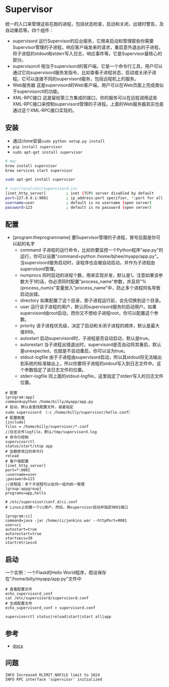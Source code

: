 # Supervisor

统一的入口来管理这些在跑的进程，包括状态检查，启动和关闭，出错时警告，及自动重启等。四个组件：

- supervisord 运行Supervisor的后台服务，它用来启动和管理那些你需要Supervisor管理的子进程，响应客户端发来的请求，重启意外退出的子进程，将子进程的stdout和stderr写入日志，响应事件等。它是Supervisor最核心的部分。
- supervisorctl 相当于supervisord的客户端，它是一个命令行工具，用户可以通过它向supervisord服务发指令，比如查看子进程状态，启动或关闭子进程。它可以连接不同的supervisord服务，包括远程机上的服务。
- Web服务器 这是supervisord的Web客户端，用户可以在Web页面上完成类似于supervisorctl的功能。
- XML-RPC接口 这是留给第三方集成的接口，你的服务可以在远程调用这些XML-RPC接口来控制supervisord管理的子进程。上面的Web服务器其实也是通过这个XML-RPC接口实现的。

## 安装

- 通过clone安装`sudo python setup.py install`
- `pip install supervisor`
- `sudo apt-get install supervisor`

```sh
# mac
brew install supervisor
brew services start supervisor

sudo apt-get install supervisor

# /usr/local/etc/supervisord.ini
[inet_http_server]         ; inet (TCP) server disabled by default
port=127.0.0.1:9001        ; ip_address:port specifier, *:port for all iface
username=user              ; default is no username (open server)
password=123               ; default is no password (open server)
```

## 配置

* [program:theprogramname] 要Supervisor管理的子进程，冒号后面是你可以起的名字
  - command 子进程的运行命令，比如你要监控一个Python程序"app.py"的运行，你可以设置"command=python /home/bjhee/myapp/app.py"。当supervisord服务启动时，该程序也会被自动启动，并作为子进程由supervisord管理。
  - numprocs 同时启动的进程个数，用来实现并发，默认是1。注意如果该参数大于1的话，你必须同时配置"process_name"参数，并且将"%(process_num)s"变量放入"process_name"中，防止多个进程同名导致启动出错。
  - directory 如果配置了这个目录，那子进程运行前，会先切换到这个目录。
  - user 运行该子进程的用户，默认同supervisord服务的启动用户。如果supervisord由root启动，而你又不想给子进程root，你可以配置这个参数。
  - priority 该子进程优先级，决定了启动和关闭子进程的顺序，默认是最大值999。
  - autostart 启动supervisord时，子进程是否自动启动，默认是true。
  - autorestart 当子进程出错退出时，supervisord是否自动将其重启，默认是unexpected，也就是不自动重启，你可以设为true。
  - stdout-logfile 由于子进程由supervisord启动，所以其stdout将无法输出到系统的标准输出上，所以你要将子进程的stdout写入到日志文件中。这个参数指定了该日志文件的位置。
  - stderr-logfile 同上面的stdout-logfile，这里指定了stderr写入的日志文件位置。

```
# 配置
[program:app]
command=python /home/billy/myapp/app.py
# 启动，默认会查找配置文件，或者指定
sudo supervisord （-c /home/billy/supervisor/hello.conf）
# 配置嵌套
[include]
files = /home/billy/supervisor/*.conf
//日志文件logfile，默认/tmp/supervisord.log
# 命令行控制
supervisorctl
status/start/stop app
# 加载修改过的命令行
reload
# 客户端配置
[inet_http_server]
port=*:9001
;username=user
;password=123
//进程组：多个子进程可以在同一组内统一管理
[group:appgroup]
programs=app,hello
```

```
# /etc/supervisor/conf.d/ci.conf
# Linux上创建一个ci用户，然后，用supervisor启动并指定9001端口

[program:ci]
command=java -jar /home/ci/jenkins.war --httpPort=9001
user=ci
autostart=true
autorestart=true
startsecs=30
startretries=5
```

## 启动

一个实例：一个Flask的Hello World程序，假设保存在"/home/billy/myapp/app.py"文件中

```
# 查看配置文件
echo_supervisord_conf
cat /etc/supervisord/supervisord.conf
# 生成配置文件
echo_supervisord_conf > supervisord.conf

supervisorctl status|reload|start|start all|app
```


## 参考

* [docs](http://supervisord.org/)


## 问题

```
INFO Increased RLIMIT_NOFILE limit to 1024
INFO RPC interface 'supervisor' initialized
```
